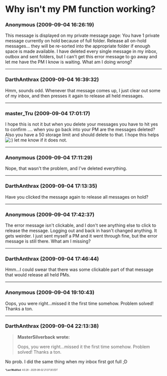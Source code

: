 # Why isn't my PM function working?

### **Anonymous** (2009-09-04 16:26:19)

This message is displayed on my private message page:
You have 1 private message currently on hold because of full folder.
Release all on-hold messages… they will be re-sorted into the appropriate folder if enough space is made available.
I have deleted every single message in my inbox, outbox and sent folders, but I can't get this error message to go away and let me have the PM I know is waiting. What am I doing wrong?

---

### **DarthAnthrax** (2009-09-04 16:39:32)

Hmm, sounds odd. Whenever that message comes up, I just clear out some of my inbox, and then presses it again to release all held messages.

---

### **master_Tru** (2009-09-04 17:01:17)

I hope this is not it but when you delete your messages you have to hit yes to confirm .... when you go back into your PM are the messages deleted? Also you have a 50 storage limit and should delete to that. I hope this helps <!-- s:) -->![:)](https://i.ibb.co/8LPNcWCM/icon-e-smile.gif)<!-- s:) --> let me know if it does not.

---

### **Anonymous** (2009-09-04 17:11:29)

Nope, that wasn't the problem, and I've deleted everything.

---

### **DarthAnthrax** (2009-09-04 17:13:35)

Have you clicked the message again to release all messages on hold?

---

### **Anonymous** (2009-09-04 17:42:37)

The error message isn't clickable, and I don't see anything else to click to release the message. Logging out and back in hasn't changed anything.
It gets weirder. I just sent myself a PM and it went through fine, but the error message is still there. What am I missing?

---

### **DarthAnthrax** (2009-09-04 17:46:44)

Hmm...I could swear that there was some clickable part of that message that would release all held PMs.

---

### **Anonymous** (2009-09-04 19:10:43)

Oops, you were right...missed it the first time somehow. Problem solved! Thanks a ton.

---

### **DarthAnthrax** (2009-09-04 22:13:38)

> **MasterSilverback wrote:**
>
> Oops, you were right&#8230;missed it the first time somehow. Problem solved! Thanks a ton.

No prob. I did the same thing when my inbox first got full ;D



<span style="font-size: 0.5em;">***Last Modified**: 4.0.28 - *2025-06-02 21:37:30 EDT*</span>